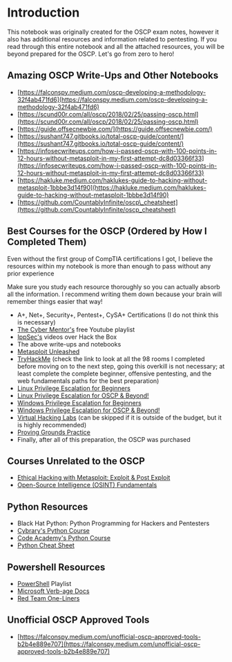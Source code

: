 # Introduction

This notebook was originally created for the OSCP exam notes, however it also has additional resources and information related to pentesting. If you read through this entire notebook and all the attached resources, you will be beyond prepared for the OSCP. Let's go from zero to hero!

## Amazing OSCP Write-Ups and Other Notebooks

* [https://falconspy.medium.com/oscp-developing-a-methodology-32f4ab471fd6](https://falconspy.medium.com/oscp-developing-a-methodology-32f4ab471fd6)
* [https://scund00r.com/all/oscp/2018/02/25/passing-oscp.html](https://scund00r.com/all/oscp/2018/02/25/passing-oscp.html)
* [https://guide.offsecnewbie.com/](https://guide.offsecnewbie.com/)
* [https://sushant747.gitbooks.io/total-oscp-guide/content/](https://sushant747.gitbooks.io/total-oscp-guide/content/)
* [https://infosecwriteups.com/how-i-passed-oscp-with-100-points-in-12-hours-without-metasploit-in-my-first-attempt-dc8d03366f33](https://infosecwriteups.com/how-i-passed-oscp-with-100-points-in-12-hours-without-metasploit-in-my-first-attempt-dc8d03366f33)
* [https://hakluke.medium.com/haklukes-guide-to-hacking-without-metasploit-1bbbe3d14f90](https://hakluke.medium.com/haklukes-guide-to-hacking-without-metasploit-1bbbe3d14f90)
* [https://github.com/CountablyInfinite/oscp\_cheatsheet](https://github.com/CountablyInfinite/oscp_cheatsheet)

## Best Courses for the OSCP \(Ordered by How I Completed Them\)

Even without the first group of CompTIA certifications I got, I believe the resources within my notebook is more than enough to pass without any prior experience

Make sure you study each resource thoroughly so you can actually absorb all the information. I recommend writing them down because your brain will remember things easier that way!

* A+, Net+, Security+, Pentest+, CySA+ Certifications \(I do not think this is necessary\) 
* [The Cyber Mentor's](https://www.youtube.com/playlist?list=PLLKT__MCUeiwBa7d7F_vN1GUwz_2TmVQj) free Youtube playlist
* [IppSec's](https://www.youtube.com/c/ippsec/videos) videos over Hack the Box
* The above write-ups and notebooks
* [Metasploit Unleashed](https://www.offensive-security.com/metasploit-unleashed/)
* [TryHackMe](https://tryhackme.com/p/DarthPwn) \(check the link to look at all the 98 rooms I completed before moving on to the next step, going this overkill is not necessary; at least complete the complete beginner, offensive pentesting, and the web fundamentals paths for the best preparation\)
* [Linux Privilege Escalation for Beginners](https://www.udemy.com/course/linux-privilege-escalation-for-beginners/)
* [Linux Privilege Escalation for OSCP & Beyond!](https://www.udemy.com/course/linux-privilege-escalation/)
* [Windows Privilege Escalation for Beginners](https://www.udemy.com/course/windows-privilege-escalation-for-beginners/)
* [Windows Privilege Escalation for OSCP & Beyond!](https://www.udemy.com/course/windows-privilege-escalation/)
* [Virtual Hacking Labs](https://www.virtualhackinglabs.com/) \(can be skipped if it is outside of the budget, but it is highly recommended\)
* [Proving Grounds Practice](https://www.offensive-security.com/labs/individual/)
* Finally, after all of this preparation, the OSCP was purchased

## Courses Unrelated to the OSCP

* [Ethical Hacking with Metasploit: Exploit & Post Exploit](https://www.udemy.com/course/ethical-hacking-with-metasploit-exploit-post-exploit/)
* [Open-Source Intelligence \(OSINT\) Fundamentals](https://www.udemy.com/course/osint-fundamentals/)

## Python Resources

* Black Hat Python: Python Programming for Hackers and Pentesters
* [Cybrary's Python Course](https://www.cybrary.it/course/python/)
* [Code Academy's Python Course](https://www.codecademy.com/learn/learn-python-3)
* [Python Cheat Sheet](https://darknetdiaries.com/imgs/Python-CheatSheet.pdf)

## Powershell Resources

* [PowerShell](https://www.youtube.com/playlist?list=PLCGGtLsUjhm2k22nFHHdupAK0hSNZVfXi) Playlist
* [Microsoft Verb-age Docs](https://docs.microsoft.com/en-us/powershell/scripting/developer/cmdlet/approved-verbs-for-windows-powershell-commands?view=powershell-7)
* [Red Team One-Liners](https://gist.github.com/jivoi/c354eaaf3019352ce32522f916c03d70)

## Unofficial OSCP Approved Tools

* [https://falconspy.medium.com/unofficial-oscp-approved-tools-b2b4e889e707](https://falconspy.medium.com/unofficial-oscp-approved-tools-b2b4e889e707)

